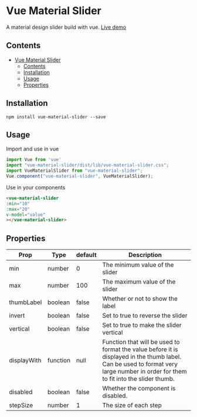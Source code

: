 # Vue Material Slider
A material design slider build with vue.
[Live demo](https://codesandbox.io/s/priceless-raman-6s9ey?file=/src/App.vue)

## Contents
- [Vue Material Slider](#vue-material-slider)
  - [Contents](#contents)
  - [Installation](#installation)
  - [Usage](#usage)
  - [Properties](#properties)

## Installation
```
npm install vue-material-slider --save
```
## Usage
Import and use in vue

```javascript
import Vue from 'vue'
import "vue-material-slider/dist/lib/vue-material-slider.css";
import VueMaterialSlider from "vue-material-slider";
Vue.component("vue-material-slider", VueMaterialSlider);
```
Use in your components
```html
<vue-material-slider
:min="10"
:max="20"
v-model="value"
></vue-material-slider>
```

## Properties
| Prop| Type| default| Description |
| --- | --- | --- |--- |
| min | number | 0 | The minimum value of the slider |
| max | number | 100| The maximum value of the slider |
| thumbLabel | boolean | false | Whether or not to show the label |
| invert | boolean | false| Set to true to reverse the slider |
| vertical | boolean | false | Set to true to make the slider vertical |
| displayWith| function | null | Function that will be used to format the value before it is displayed in the thumb label. Can be used to format very large number in order for them to fit into the slider thumb. |
| disabled | boolean | false| Whether the component is disabled.|
| stepSize | number | 1 | The size of each step |

